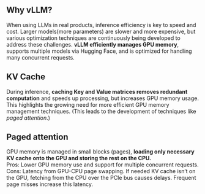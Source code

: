 ## Why vLLM?
When using LLMs in real products, inference efficiency is key to speed and cost. Larger models(more parameters) are slower and more expensive, but various optimization techniques are continuously being developed to address these challenges. **vLLM efficiently manages GPU memory**, supports multiple models via Hugging Face, and is optimized for handling many concurrent requests.  

## KV Cache
During inference, **caching Key and Value matrices removes redundant computation** and speeds up processing, but increases GPU memory usage. This highlights the growing need for more efficient GPU memory management techniques. (This leads to the development of techniques like *paged attention*.) 

## Paged attention
GPU memory is managed in small blocks (pages), **loading only necessary KV cache onto the GPU and storing the rest on the CPU.**  
Pros: Lower GPU memory use and support for multiple concurrent requests.  
Cons: Latency from GPU-CPU page swapping. If needed KV cache isn’t on the GPU, fetching from the CPU over the PCIe bus causes delays. Frequent page misses increase this latency.





